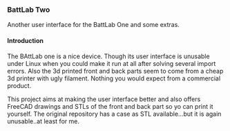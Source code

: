 ### BattLab Two

Another user interface for the BattLab One and some extras.

#### Introduction

The BAttLab one is a nice device. Though its user interface is unusable under Linux when you could make it run at all after solving several import errors.
Also the 3d printed front and back parts seem to come from a cheap 3d printer with ugly filament. Nothing you would expect from a commercial product.

This project aims at making the user interface better and also offers FreeCAD drawings and STLs of the front and back part so yo can print it yourself.
The original repository has a case as STL available...but it is again unusable..at least for me.

